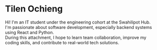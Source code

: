 # Tilen Ochieng

Hi! I'm an IT student under the engineering cohort at the Swahilipot Hub.  
I'm passionate about software development, especially backend systems using React and Python.  
During this attachment, I hope to learn team collaboration, improve my coding skills, and contribute to real-world tech solutions.
 
